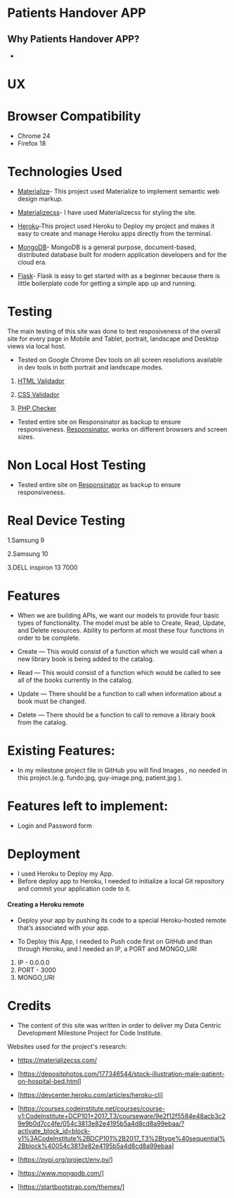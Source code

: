 # Patients Handover APP

## **Why Patients Handover APP?**

- 


# UX

# Browser Compatibility

* Chrome 24
* Firefox 18

# Technologies Used

* [Materialize](http://archives.materializecss.com/0.100.2/)- This project used Materialize to implement semantic web design markup.

* [Materializecss](http://archives.materializecss.com/0.100.2/)- I have used Materializecss  for styling the site.

* [Heroku](https://devcenter.heroku.com/articles/heroku-cli)-This project used Heroku to Deploy my project and makes it easy to create and manage Heroku apps directly from the terminal.

* [MongoDB](https://www.mongodb.com/)- MongoDB is a general purpose, document-based, distributed database built for modern application developers and for the cloud era.

* [Flask](https://www.fullstackpython.com/flask.html)- Flask is easy to get started with as a beginner because there is little boilerplate code for getting a simple app up and running.

# Testing

The main testing of this site was done to test resposiveness of the overall site for every page in Mobile and Tablet, portrait, landscape and Desktop views via local host.

* Tested on Google Chrome Dev tools on all screen resolutions available in dev tools in both portrait and landscape modes.

1. [HTML Validador](https://validator.w3.org/)

2. [CSS Validador](https://jigsaw.w3.org/css-validator/)

3. [PHP Checker](https://phpcodechecker.com/)

* Tested entire site on Responsinator as backup to ensure responsiveness. [Responsinator](http://www.responsinator.com), works on different browsers and screen sizes.

# Non Local Host Testing

* Tested entire site on [Responsinator](http://www.responsinator.com) as backup to ensure responsiveness.

# Real Device Testing

1.Samsung 9

2.Samsung 10

3.DELL inspiron 13 7000

# Features

* When we are building APIs, we want our models to provide four basic types of functionality.
The model must be able to Create, Read, Update, and Delete resources. Ability to perform at most these four functions in order to be complete.

- Create — This would consist of a function which we would call when a new library book is being added to the catalog.

- Read —  This would consist of a function which would be called to see all of the books currently in the catalog.

- Update — There should be a function to call when information about a book must be changed.

- Delete — There should be a function to call to remove a library book from the catalog.

# Existing Features:

* In my milestone project file in GitHub you will find Images , no needed in this project.(e.g. fundo.jpg, guy-image.png, patient.jpg ).

# Features left to implement: 

* Login and Password form 

# Deployment

* I used Heroku to Deploy my App. 
* Before deploy app to Heroku, I needed to initialize a local Git repository and commit your application code to it.

#### Creating a Heroku remote

- Deploy your app by pushing its code to a special Heroku-hosted remote that’s associated with your app.

- To Deploy this App, I needed to Push code first on GitHub and than through Heroku, and I needed an IP, a PORT and MONGO_URI 
1. IP - 0.0.0.0
2. PORT - 3000
3. MONGO_URI

# Credits 

* The content of this site was written in order to deliver my Data Centric Development Milestone Project for Code Institute.

Websites used for the project's research:

* <https://materializecss.com/>

* [https://depositphotos.com/177346544/stock-illustration-male-patient-on-hospital-bed.html]

* [https://devcenter.heroku.com/articles/heroku-cli]

* [https://courses.codeinstitute.net/courses/course-v1:CodeInstitute+DCP101+2017_T3/courseware/9e2f12f5584e48acb3c29e9b0d7cc4fe/054c3813e82e4195b5a4d8cd8a99ebaa/?activate_block_id=block-v1%3ACodeInstitute%2BDCP101%2B2017_T3%2Btype%40sequential%2Bblock%40054c3813e82e4195b5a4d8cd8a99ebaa]

* [https://pypi.org/project/env.py/]

* [https://www.mongodb.com/]

* [https://startbootstrap.com/themes/]


